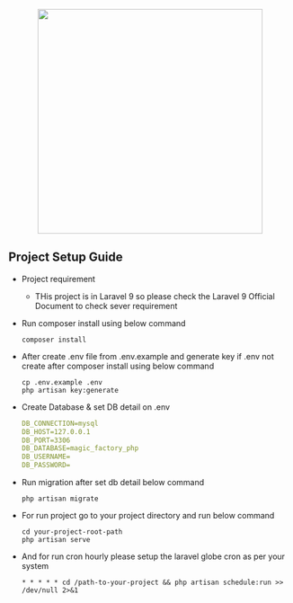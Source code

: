 <p align="center"><a href="https://laravel.com" target="_blank"><img src="https://raw.githubusercontent.com/laravel/art/master/logo-lockup/5%20SVG/2%20CMYK/1%20Full%20Color/laravel-logolockup-cmyk-red.svg" width="400"></a></p>

## Project Setup Guide

* Project requirement 
    - THis project is in Laravel 9 so please check the Laravel 9 Official Document to check sever requirement    
* Run composer install using below command
    ```shell script
    composer install
    ``` 
* After create .env file from .env.example and generate key if .env not create after composer install using below command
    ```shell script
    cp .env.example .env
    php artisan key:generate
    ```
* Create Database & set DB detail on .env 
     ```yaml
    DB_CONNECTION=mysql
    DB_HOST=127.0.0.1
    DB_PORT=3306
    DB_DATABASE=magic_factory_php
    DB_USERNAME=
    DB_PASSWORD=
    ```
* Run migration after set db detail below command
    ```shell script
    php artisan migrate
    ```
* For run project go to your project directory and run below command
    ```shell script
    cd your-project-root-path
    php artisan serve
    ```
  
* And for run cron hourly please setup the laravel globe cron as per your system 
    ```shell script
    * * * * * cd /path-to-your-project && php artisan schedule:run >> /dev/null 2>&1
    ```
